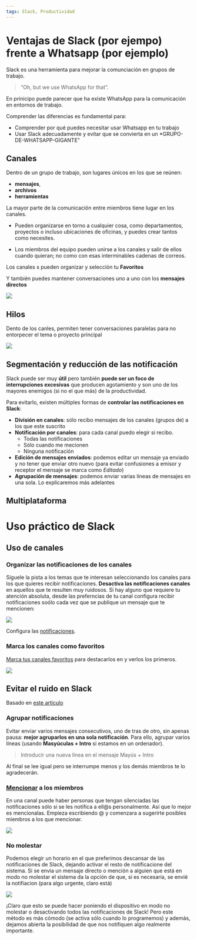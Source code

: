 ```yaml
---
tags: Slack, Productividad
---
```


<!--RBG: Por favor, hacer observaciones o ediciones--> 
<!--RBG:https://blog.rescuetime.com/slack-focus-guide/--> 

Ventajas de Slack (por ejempo) frente a Whatsapp (por ejemplo)
===

Slack es una herramienta para mejorar la comunciación en grupos de trabajo.

> “Oh, but we use WhatsApp for that”.

En prinicipo puede parecer que ha existe WhatsApp para la comunicación en entornos de trabajo. 

Comprender las diferencias es fundamental para:

- Comprender por qué puedes necesitar usar Whatsapp en tu trabajo
- Usar Slack adecuadamente y evitar que se convierta en un *GRUPO-DE-WHATSAPP-GIGANTE"

## Canales

Dentro de un grupo de trabajo, son lugares únicos en los que se reúnen:

  - **mensajes**, 
  - **archivos**
  - **herramientas** 
  
La mayor parte de la comunicación entre miembros tiene lugar en los canales.

- Pueden organizarse en torno a cualquier cosa, como departamentos, proyectos o incluso ubicaciones de oficinas, y puedes crear tantos como necesites. 

- Los miembros del equipo pueden unirse a los canales y salir de ellos cuando quieran; no como con esas interminables cadenas de correos.

Los canales s pueden organizar y selección tu **Favoritos**

Y también puedes mantener conversaciones uno a uno con los **mensajes directos**

![](https://i.imgur.com/cH1mFYS.png)


## Hilos

Dento de los canles, permiten tener conversaciones paralelas para no entorpecer el tema o proyecto principal


![](https://i.imgur.com/wpahaGe.png)


## Segmentación y reducción de las notificación

Slack puede ser muy **útil** pero también **puede ser un foco de interrupciones excesivas** que producen agotamiento y son uno de los mayores enemigos (si no el que más) de la productividad. 

Para evitarlo, existen múltiples formas de **controlar las notificaciones en Slack**:

- **División en canales**: sólo recibo mensajes de los canales (grupos de) a los que este suscrito
- **Notificación por canales**: para cada canal puedo elegir si recibo.
    - Todas las notificaciones
    - Sólo cuando me mecionen
    - Ninguna notificación
- **Edición de mensajes enviados**: podemos editar un mensaje ya enviado y no tener que enviar otro nuevo (para evitar confusiones a emisor y receptor el mensaje se marca como *Editado*)
- **Agrupación de mensajes**: podemos enviar varias líneas de mensajes en una sola. Lo explicaremos más adelantes



## Multiplataforma

Uso práctico de Slack
===


## Uso de canales

### Organizar las notificaciones de los canales

Síguele la pista a los temas que te interesan seleccionando los canales para los que quieres recibir notificaciones. **Desactiva las notificaciones canales** en aquellos que te resulten muy ruidosos. Si hay alguno que requiere tu atención absoluta, desde las preferncias de tu canal configura recibir notificaciones soólo cada vez que se publique un mensaje que te mencionen:

![](https://i.imgur.com/MEx61WT.png)



Configura las [notificaciones](https://get.slack.help/hc/es/articles/201355156#channel-specific-notifications).

### Marca los canales como favoritos

[Marca tus canales favoritos](https://get.slack.help/hc/es/articles/201331016-Using-stars) para destacarlos en y verlos los primeros. 

![](https://i.imgur.com/mIA2gHK.png)


## Evitar el ruido en Slack

Basado en [este artículo](https://get.slack.help/hc/es/articles/218551977-Cómo-disminuir-el-ruido-de-fondo-en-Slack)

### Agrupar notificaciones

Evitar enviar varios mensajes consecutivos, uno de tras de otro, sin apenas pausa: **mejor agruparlos en una sola notificación**. Para ello, agrupar varios líneas (usando **Masyúculas + Intro** si estamos en un ordenador).

> Introducir una nueva línea en el mensaje
> Mayús + Intro	



Al final se lee igual pero se interrumpe menos y los demás miembros te lo agradecerán.

### [Mencionar](https://get.slack.help/hc/es/articles/205240127-Mencionar-a-un-miembro) a los miembros

En una canal puede haber personas que tengan silenciadas las notificaciones sólo si se les notifica a ell@s personalmente. Así que lo mejor es mencionalas. Empieza escribiendo @ y comenzara a sugerirte posibles miembros a los que mencionar.

![](https://i.imgur.com/o2ObLbk.png)


### No molestar

Podemos elegir un horario en el que preferimos descansar de las notificaciones de Slack, dejando activar el resto de notificacione del sistema. Si se envia un mensaje directo o mención a alguien que está en modo no molestar el sistema da la opción de que, si es necesaria, se envié la notifiacion (para algo urgente, claro está)

![](https://i.imgur.com/4ZdfXYL.png)

¡Claro que esto se puede hacer poniendo el dispositivo en modo no molestar o desactivando todos las notificaciones de Slack! Pero este método es más cómodo (se activa sólo cuando lo programemos) y además, dejamos abierta la posibilidad de que nos notifiquen algo realmente importante.

